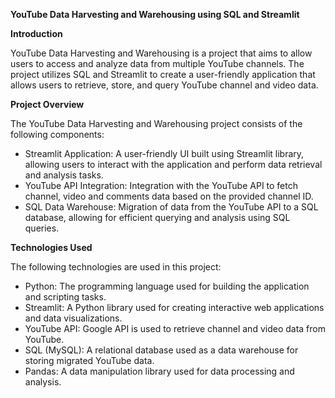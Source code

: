 **YouTube Data Harvesting and Warehousing using SQL and Streamlit**



**Introduction**

YouTube Data Harvesting and Warehousing is a project that aims to allow users to access and analyze data from multiple YouTube channels. The project utilizes SQL and Streamlit to create a user-friendly application that allows users to retrieve, store, and query YouTube channel and video data.

**Project Overview**

The YouTube Data Harvesting and Warehousing project consists of the following components:
- Streamlit Application: A user-friendly UI built using Streamlit library, allowing users to interact with the application and perform data retrieval and analysis tasks.
- YouTube API Integration: Integration with the YouTube API to fetch channel, video and comments data based on the provided channel ID.
- SQL Data Warehouse: Migration of data from the YouTube API to a SQL database, allowing for efficient querying and analysis using SQL queries.


**Technologies Used**

The following technologies are used in this project:
- Python: The programming language used for building the application and scripting tasks.
- Streamlit: A Python library used for creating interactive web applications and data visualizations.
- YouTube API: Google API is used to retrieve channel and video data from YouTube.
- SQL (MySQL): A relational database used as a data warehouse for storing migrated YouTube data.
- Pandas: A data manipulation library used for data processing and analysis.

